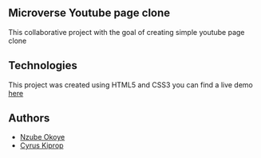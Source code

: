 ## Microverse Youtube page clone
This collaborative project with the goal of creating simple youtube page clone

## Technologies
This project was created using HTML5 and CSS3 you can find a live demo [here](https://raw.githack.com/zubiix/youtube-clone/feature_youtube_clone/index.html)

## Authors
- [Nzube Okoye](https://github.com/zubiix)
- [Cyrus Kiprop](https://github.com/Cyrus-Kiprop)
